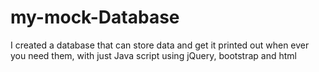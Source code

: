 # my-mock-Database
I created a database that can store data and get it printed out when ever you need them, with just Java script using jQuery, bootstrap and html 
